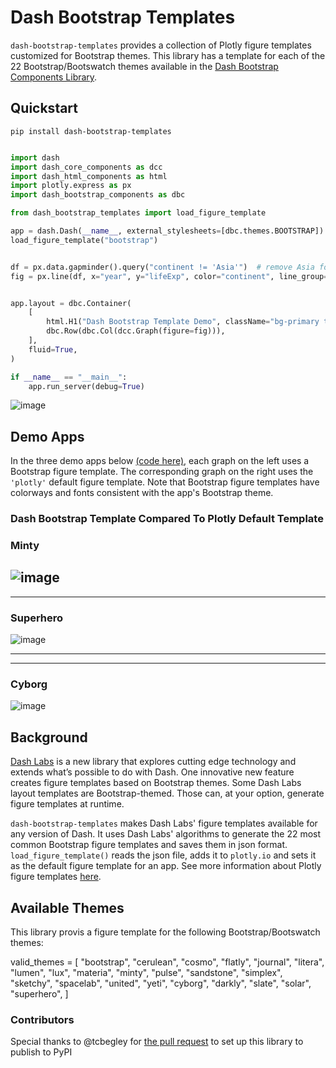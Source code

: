 # Dash Bootstrap Templates

`dash-bootstrap-templates` provides a collection of Plotly figure templates customized for Bootstrap themes. 
This library has a template for each of the 22 Bootstrap/Bootswatch themes available in the
[Dash Bootstrap Components Library](https://dash-bootstrap-components.opensource.faculty.ai/).

## Quickstart
```python"
pip install dash-bootstrap-templates
```

```python

import dash
import dash_core_components as dcc
import dash_html_components as html
import plotly.express as px
import dash_bootstrap_components as dbc

from dash_bootstrap_templates import load_figure_template

app = dash.Dash(__name__, external_stylesheets=[dbc.themes.BOOTSTRAP])
load_figure_template("bootstrap")


df = px.data.gapminder().query("continent != 'Asia'")  # remove Asia for visibility
fig = px.line(df, x="year", y="lifeExp", color="continent", line_group="country")


app.layout = dbc.Container(
    [
        html.H1("Dash Bootstrap Template Demo", className="bg-primary text-white p-2"),
        dbc.Row(dbc.Col(dcc.Graph(figure=fig))),
    ],
    fluid=True,
)

if __name__ == "__main__":
    app.run_server(debug=True)
```
![image](https://user-images.githubusercontent.com/72614349/115889093-7c7a1000-a408-11eb-8bff-7773327016e8.png)




## Demo Apps

In the three demo apps below [(code here)](https://github.com/AnnMarieW/dash-bootstrap-templates/blob/main/demo_app.py),
each graph on the left uses a Bootstrap figure template.  The corresponding graph on the right uses the  `'plotly'` 
default figure template. Note that Bootstrap figure templates have colorways and fonts consistent
with the app's Bootstrap theme.



### Dash Bootstrap Template Compared To Plotly Default Template

### Minty
![image](https://user-images.githubusercontent.com/72614349/115973397-82a3e580-a509-11eb-8145-21907353248d.png)
---
---

### Superhero
![image](https://user-images.githubusercontent.com/72614349/115973461-01008780-a50a-11eb-8435-a9824fe7ce50.png)

---
---
### Cyborg
![image](https://user-images.githubusercontent.com/72614349/115973437-ce568f00-a509-11eb-8086-5570479be7ef.png)


## Background

[Dash Labs](https://community.plotly.com/t/introducing-dash-labs/52087) is a new library that explores cutting edge technology and extends what’s possible to do with Dash. 
One innovative new feature creates figure templates based on Bootstrap themes. Some Dash Labs layout templates are Bootstrap-themed.  Those can, at your option, generate figure templates at runtime.

`dash-bootstrap-templates` makes Dash Labs' figure templates available for any version of Dash. It uses Dash Labs' 
algorithms to generate the 22 most common Bootstrap figure
templates and saves them in json format.   `load_figure_template()` reads the json
file, adds it to `plotly.io` and sets it as the default figure template for an app.  See more 
information about  Plotly
figure templates [here](https://plotly.com/python/templates/).


## Available Themes

This library provis a figure template for the following Bootstrap/Bootswatch themes:

valid_themes = [
    "bootstrap",
    "cerulean",
    "cosmo",
    "flatly",
    "journal",
    "litera",
    "lumen",
    "lux",
    "materia",
    "minty",
    "pulse",
    "sandstone",
    "simplex",
    "sketchy",
    "spacelab",
    "united",
    "yeti",
    "cyborg",
    "darkly",
    "slate",
    "solar",
    "superhero",
]

### Contributors
Special thanks to @tcbegley for [the pull request](https://github.com/AnnMarieW/dash-bootstrap-templates/pull/2) to
set up this library to publish to PyPI